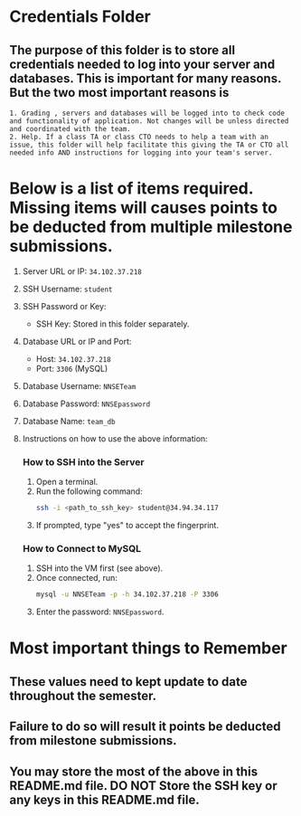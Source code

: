 # Credentials Folder

## The purpose of this folder is to store all credentials needed to log into your server and databases. This is important for many reasons. But the two most important reasons is
    1. Grading , servers and databases will be logged into to check code and functionality of application. Not changes will be unless directed and coordinated with the team.
    2. Help. If a class TA or class CTO needs to help a team with an issue, this folder will help facilitate this giving the TA or CTO all needed info AND instructions for logging into your team's server. 


# Below is a list of items required. Missing items will causes points to be deducted from multiple milestone submissions.

1. Server URL or IP: `34.102.37.218`
2. SSH Username: `student`
3. SSH Password or Key:
   - SSH Key: Stored in this folder separately.
4. Database URL or IP and Port:
   - Host: `34.102.37.218`
   - Port: `3306` (MySQL)
5. Database Username: `NNSETeam`
6. Database Password: `NNSEpassword`
7. Database Name: `team_db`
8. Instructions on how to use the above information:

   ### How to SSH into the Server
   1. Open a terminal.
   2. Run the following command:
      ```bash
      ssh -i <path_to_ssh_key> student@34.94.34.117
      ```
   3. If prompted, type "yes" to accept the fingerprint.

   ### How to Connect to MySQL
   1. SSH into the VM first (see above).
   2. Once connected, run:
      ```bash
      mysql -u NNSETeam -p -h 34.102.37.218 -P 3306
      ```
   3. Enter the password: `NNSEpassword`.

# Most important things to Remember
## These values need to kept update to date throughout the semester. <br>
## <strong>Failure to do so will result it points be deducted from milestone submissions.</strong><br>
## You may store the most of the above in this README.md file. DO NOT Store the SSH key or any keys in this README.md file.
